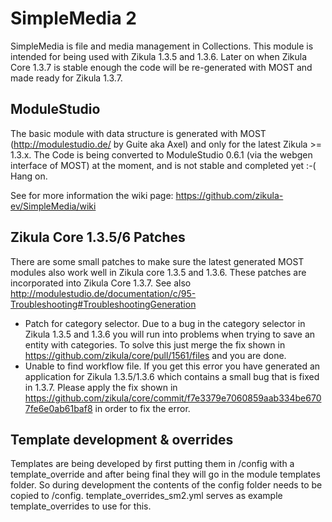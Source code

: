 SimpleMedia 2
=============
SimpleMedia is file and media management in Collections.
This module is intended for being used with Zikula 1.3.5 and 1.3.6. Later on when Zikula Core 1.3.7 is stable enough the code will be re-generated with MOST and made ready for Zikula 1.3.7.

ModuleStudio
------------
The basic module with data structure is generated with MOST (http://modulestudio.de/ by Guite aka Axel) and only for the latest Zikula >= 1.3.x.
The Code is being converted to ModuleStudio 0.6.1 (via the webgen interface of MOST) at the moment, and is not stable and completed yet :-( Hang on.

See for more information the wiki page: https://github.com/zikula-ev/SimpleMedia/wiki

Zikula Core 1.3.5/6 Patches
---------------------------
There are some small patches to make sure the latest generated MOST modules also work well in Zikula core 1.3.5 and 1.3.6. These patches
are incorporated into Zikula Core 1.3.7. See also http://modulestudio.de/documentation/c/95-Troubleshooting#TroubleshootingGeneration
* Patch for category selector. Due to a bug in the category selector in Zikula 1.3.5 and 1.3.6 you will run into problems when trying to save an entity with categories. To solve this just merge the fix shown in https://github.com/zikula/core/pull/1561/files and you are done.
* Unable to find workflow file. If you get this error you have generated an application for Zikula 1.3.5/1.3.6 which contains a small bug that is fixed in 1.3.7. Please apply the fix shown in https://github.com/zikula/core/commit/f7e3379e7060859aab334be6707fe6e0ab61baf8 in order to fix the error.

Template development & overrides
--------------------------------

Templates are being developed by first putting them in /config with a template_override and after being final they will 
go in the module templates folder. So during development the contents of the config folder needs to be copied to /config.
template_overrides_sm2.yml serves as example template_overrides to use for this.
